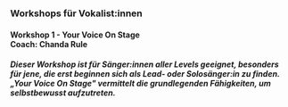 ### Workshops für Vokalist:innen
#### Workshop 1 - Your Voice On Stage<br>Coach: Chanda Rule
##### Dieser Workshop ist für Sänger:innen aller Levels geeignet, besonders für jene, die erst beginnen sich als Lead- oder Solosänger:in zu finden.<br>„Your Voice On Stage" vermittelt die grundlegenden Fähigkeiten, um selbstbewusst aufzutreten.